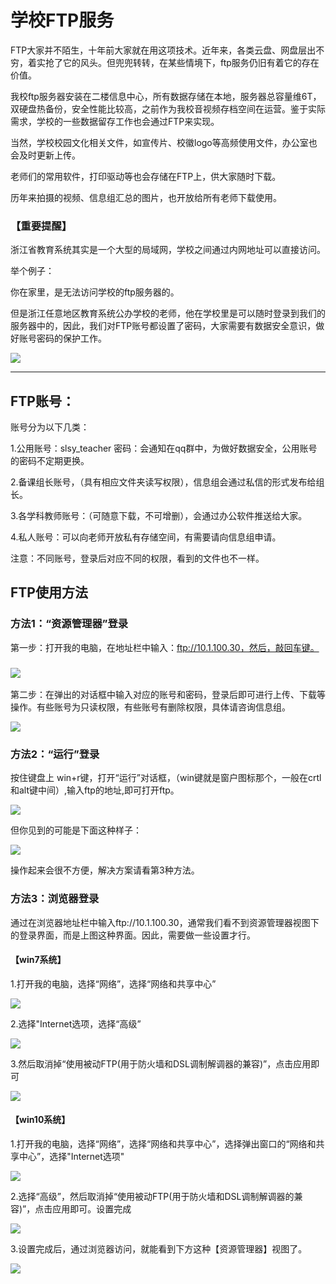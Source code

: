 # 学校FTP服务

FTP大家并不陌生，十年前大家就在用这项技术。近年来，各类云盘、网盘层出不穷，着实抢了它的风头。但兜兜转转，在某些情境下，ftp服务仍旧有着它的存在价值。

我校ftp服务器安装在二楼信息中心，所有数据存储在本地，服务器总容量维6T，双硬盘热备份，安全性能比较高，之前作为我校音视频存档空间在运营。鉴于实际需求，学校的一些数据留存工作也会通过FTP来实现。

当然，学校校园文化相关文件，如宣传片、校徽logo等高频使用文件，办公室也会及时更新上传。

老师们的常用软件，打印驱动等也会存储在FTP上，供大家随时下载。

历年来拍摄的视频、信息组汇总的图片，也开放给所有老师下载使用。

### 【重要提醒】

浙江省教育系统其实是一个大型的局域网，学校之间通过内网地址可以直接访问。

举个例子：

你在家里，是无法访问学校的ftp服务器的。

但是浙江任意地区教育系统公办学校的老师，他在学校里是可以随时登录到我们的服务器中的，因此，我们对FTP账号都设置了密码，大家需要有数据安全意识，做好账号密码的保护工作。

![](/assets/ftp.png)

---

## FTP账号：

账号分为以下几类：

1.公用账号：slsy\_teacher          密码：会通知在qq群中，为做好数据安全，公用账号的密码不定期更换。

2.备课组长账号，（具有相应文件夹读写权限），信息组会通过私信的形式发布给组长。

3.各学科教师账号：（可随意下载，不可增删），会通过办公软件推送给大家。

4.私人账号：可以向老师开放私有存储空间，有需要请向信息组申请。

注意：不同账号，登录后对应不同的权限，看到的文件也不一样。

## FTP使用方法

### 方法1：“资源管理器”登录

第一步：打开我的电脑，在地址栏中输入：ftp://10.1.100.30，然后，敲回车键。

### ![](/assets/ftp2.png)

第二步：在弹出的对话框中输入对应的账号和密码，登录后即可进行上传、下载等操作。有些账号为只读权限，有些账号有删除权限，具体请咨询信息组。

![](/assets/ftp3.png)

### 方法2：“运行”登录

按住键盘上   win+r键，打开“运行”对话框，（win键就是窗户图标那个，一般在crtl和alt键中间）,输入ftp的地址,即可打开ftp。

![](/assets/ftp11.png)

但你见到的可能是下面这种样子：

![](/assets/ftp12.png)

操作起来会很不方便，解决方案请看第3种方法。

### 方法3：浏览器登录

通过在浏览器地址栏中输入ftp://10.1.100.30，通常我们看不到资源管理器视图下的登录界面，而是上图这种界面。因此，需要做一些设置才行。

#### 【win7系统】

1.打开我的电脑，选择“网络”，选择“网络和共享中心”

![](/assets/ftp5.png)

2.选择"Internet选项，选择“高级”

![](/assets/ftp6.png)

3.然后取消掉“使用被动FTP\(用于防火墙和DSL调制解调器的兼容\)”，点击应用即可

![](/assets/ftp7.png)

#### 【win10系统】

1.打开我的电脑，选择“网络”，选择“网络和共享中心”，选择弹出窗口的“网络和共享中心”，选择"Internet选项"

![](/assets/ftp8.png)

2.选择“高级”，然后取消掉“使用被动FTP\(用于防火墙和DSL调制解调器的兼容\)”，点击应用即可。设置完成

![](/assets/ftp9.png)

3.设置完成后，通过浏览器访问，就能看到下方这种【资源管理器】视图了。

![](/assets/ftp10.png)

## 




